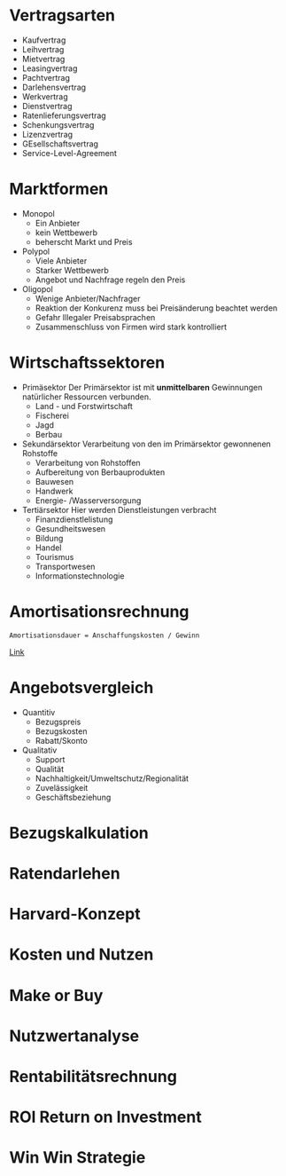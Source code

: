 # Vertragsarten
- Kaufvertrag
- Leihvertrag
- Mietvertrag
- Leasingvertrag
- Pachtvertrag
- Darlehensvertrag
- Werkvertrag
- Dienstvertrag
- Ratenlieferungsvertrag
- Schenkungsvertrag
- Lizenzvertrag
- GEsellschaftsvertrag
- Service-Level-Agreement
# Marktformen
- Monopol
    - Ein Anbieter
    - kein Wettbewerb
    - beherscht Markt und Preis
- Polypol
    - Viele Anbieter
    - Starker Wettbewerb
    - Angebot und Nachfrage regeln den Preis
- Oligopol
    - Wenige Anbieter/Nachfrager
    - Reaktion der Konkurenz muss bei Preisänderung beachtet werden
    - Gefahr Illegaler Preisabsprachen
    - Zusammenschluss von Firmen wird stark kontrolliert
# Wirtschaftssektoren
- Primäsektor
Der Primärsektor ist mit **unmittelbaren** Gewinnungen natürlicher Ressourcen verbunden.
    - Land - und Forstwirtschaft
    - Fischerei
    - Jagd
    - Berbau
- Sekundärsektor
Verarbeitung von den im Primärsektor gewonnenen Rohstoffe
    - Verarbeitung von Rohstoffen
    - Aufbereitung von Berbauprodukten
    - Bauwesen
    - Handwerk
    - Energie- /Wasserversorgung
- Tertiärsektor
Hier werden Dienstleistungen verbracht
    - Finanzdienstlelistung
    - Gesundheitswesen
    - Bildung
    - Handel
    - Tourismus
    - Transportwesen
    - Informationstechnologie
# Amortisationsrechnung
```
Amortisationsdauer = Anschaffungskosten / Gewinn
```
[Link](https://fachinformatikerpruefungsvorbereitung.de/abschlusspr%C3%BCfungteil1/wirtschaft/amortisationsrechnung/)
# Angebotsvergleich
- Quantitiv
    - Bezugspreis
    - Bezugskosten
    - Rabatt/Skonto
- Qualitativ
    - Support
    - Qualität
    - Nachhaltigkeit/Umweltschutz/Regionalität
    - Zuvelässigkeit
    - Geschäftsbeziehung
# Bezugskalkulation
# Ratendarlehen
# Harvard-Konzept
# Kosten und Nutzen
# Make or Buy
# Nutzwertanalyse
# Rentabilitätsrechnung
# ROI Return on Investment
# Win Win Strategie

